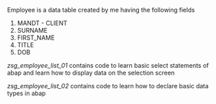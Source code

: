 Employee is a data table created by me having the following fields 

1. MANDT - CLIENT 
2. SURNAME
3. FIRST_NAME
4. TITLE 
5. DOB 

*zsg_employee_list_01* contains code to learn basic select statements of abap and learn how to display data on the selection      screen 

*zsg_employee_list_02* contains code to learn how to declare basic data types in abap
